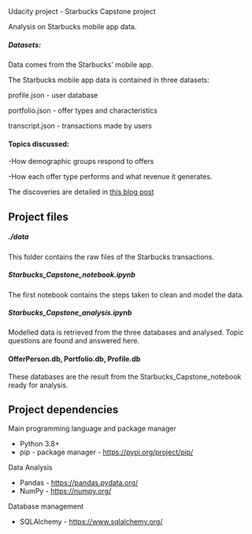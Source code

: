 Udacity project - Starbucks Capstone project

Analysis on Starbucks mobile app data.

##### Datasets:

Data comes from the Starbucks' mobile app.

The Starbucks mobile app data is contained in three datasets:

profile.json - user database

portfolio.json - offer types and characteristics

transcript.json - transactions made by users


#### Topics discussed:

-How demographic groups respond to offers 

-How each offer type performs and what revenue it generates.

The discoveries are detailed in [this blog post](https://medium.com/@tudosedotstefan/transaction-analysis-for-the-starbucks-mobile-app-9afdf8ab9723)

## Project files


##### ./data

This folder contains the raw files of the Starbucks transactions. 

##### Starbucks_Capstone_notebook.ipynb

The first notebook contains the steps taken to clean and model the data.

##### Starbucks_Capstone_analysis.ipynb

Modelled data is retrieved from the three databases and analysed. Topic questions are found and answered here.

#### OfferPerson.db, Portfolio.db, Profile.db

These databases are the result from the Starbucks_Capstone_notebook ready for analysis.

## Project dependencies

Main programming language and package manager
- Python 3.8+
- pip - package manager - https://pypi.org/project/pip/

Data Analysis
- Pandas - https://pandas.pydata.org/
- NumPy - https://numpy.org/

Database management
- SQLAlchemy - https://www.sqlalchemy.org/